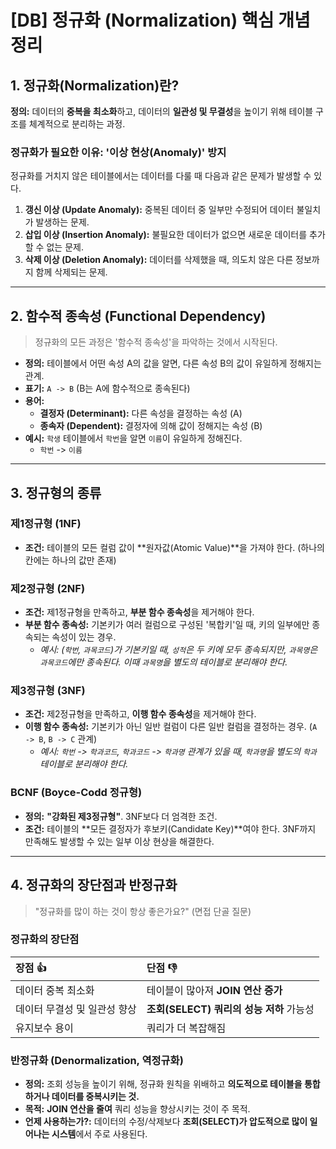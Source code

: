# [DB] 정규화 (Normalization) 핵심 개념 정리

## 1. 정규화(Normalization)란?

**정의:** 데이터의 **중복을 최소화**하고, 데이터의 **일관성 및 무결성**을 높이기 위해 테이블 구조를 체계적으로 분리하는 과정.

### 정규화가 필요한 이유: '이상 현상(Anomaly)' 방지

정규화를 거치지 않은 테이블에서는 데이터를 다룰 때 다음과 같은 문제가 발생할 수 있다.

1.  **갱신 이상 (Update Anomaly):** 중복된 데이터 중 일부만 수정되어 데이터 불일치가 발생하는 문제.
2.  **삽입 이상 (Insertion Anomaly):** 불필요한 데이터가 없으면 새로운 데이터를 추가할 수 없는 문제.
3.  **삭제 이상 (Deletion Anomaly):** 데이터를 삭제했을 때, 의도치 않은 다른 정보까지 함께 삭제되는 문제.

---

## 2. 함수적 종속성 (Functional Dependency)

> 정규화의 모든 과정은 '함수적 종속성'을 파악하는 것에서 시작된다.

-   **정의:** 테이블에서 어떤 속성 A의 값을 알면, 다른 속성 B의 값이 유일하게 정해지는 관계.
-   **표기:** `A -> B` (B는 A에 함수적으로 종속된다)
-   **용어:**
    -   **결정자 (Determinant):** 다른 속성을 결정하는 속성 (A)
    -   **종속자 (Dependent):** 결정자에 의해 값이 정해지는 속성 (B)
-   **예시:** `학생` 테이블에서 `학번`을 알면 `이름`이 유일하게 정해진다.
    -   `학번` -> `이름`

---

## 3. 정규형의 종류

### 제1정규형 (1NF)

-   **조건:** 테이블의 모든 컬럼 값이 **원자값(Atomic Value)**을 가져야 한다. (하나의 칸에는 하나의 값만 존재)

### 제2정규형 (2NF)

-   **조건:** 제1정규형을 만족하고, **부분 함수 종속성**을 제거해야 한다.
-   **부분 함수 종속성:** 기본키가 여러 컬럼으로 구성된 '복합키'일 때, 키의 일부에만 종속되는 속성이 있는 경우.
    -   *예시: (`학번`, `과목코드`)가 기본키일 때, `성적`은 두 키에 모두 종속되지만, `과목명`은 `과목코드`에만 종속된다. 이때 `과목명`을 별도의 테이블로 분리해야 한다.*

### 제3정규형 (3NF)

-   **조건:** 제2정규형을 만족하고, **이행 함수 종속성**을 제거해야 한다.
-   **이행 함수 종속성:** 기본키가 아닌 일반 컬럼이 다른 일반 컬럼을 결정하는 경우. (`A -> B`, `B -> C` 관계)
    -   *예시: `학번` -> `학과코드`, `학과코드` -> `학과명` 관계가 있을 때, `학과명`을 별도의 `학과` 테이블로 분리해야 한다.*

### BCNF (Boyce-Codd 정규형)

-   **정의:** **"강화된 제3정규형"**. 3NF보다 더 엄격한 조건.
-   **조건:** 테이블의 **모든 결정자가 후보키(Candidate Key)**여야 한다. 3NF까지 만족해도 발생할 수 있는 일부 이상 현상을 해결한다.

---

## 4. 정규화의 장단점과 반정규화

> "정규화를 많이 하는 것이 항상 좋은가요?" (면접 단골 질문)

### 정규화의 장단점

| 장점 👍 | 단점 👎 |
| :--- | :--- |
| 데이터 중복 최소화 | 테이블이 많아져 **JOIN 연산 증가** |
| 데이터 무결성 및 일관성 향상 | **조회(SELECT) 쿼리의 성능 저하** 가능성 |
| 유지보수 용이 | 쿼리가 더 복잡해짐 |

### 반정규화 (Denormalization, 역정규화)

-   **정의:** 조회 성능을 높이기 위해, 정규화 원칙을 위배하고 **의도적으로 테이블을 통합하거나 데이터를 중복시키는 것.**
-   **목적:** **JOIN 연산을 줄여** 쿼리 성능을 향상시키는 것이 주 목적.
-   **언제 사용하는가?:** 데이터의 수정/삭제보다 **조회(SELECT)가 압도적으로 많이 일어나는 시스템**에서 주로 사용된다.
